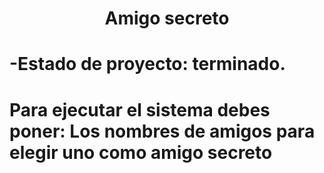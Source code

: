 <h1 align="center"> Amigo secreto </h1>
<h1>-Estado de proyecto: terminado. </h1>
<h1> Para ejecutar el sistema debes poner: Los nombres de amigos para elegir uno como amigo secreto </h1>
